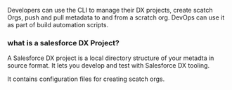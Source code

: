 Developers can use the CLI to manage their DX projects, create scatch Orgs, push and pull metadata to and from a scratch org. DevOps can use it as part of build automation scripts. 

### what is a salesforce DX Project?
A Salesforce DX project is a local directory structure of your metadta in source format. It lets you develop and test with Salesforce DX tooling.

It contains configuration files for creating scatch orgs. 
